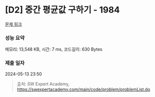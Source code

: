 # [D2] 중간 평균값 구하기 - 1984 

[문제 링크](https://swexpertacademy.com/main/code/problem/problemDetail.do?contestProbId=AV5Pw_-KAdcDFAUq) 

### 성능 요약

메모리: 13,548 KB, 시간: 7 ms, 코드길이: 630 Bytes

### 제출 일자

2024-05-13 23:50



> 출처: SW Expert Academy, https://swexpertacademy.com/main/code/problem/problemList.do